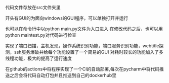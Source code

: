 代码文件存放在src文件夹里

开头有GUI的为面向windows的GUI程序，可以单独打开并运行

也可以在命令行中以python main.py文件为入口进入 在修改代码之后，也可以用python maintest.py对代码进行检查

实现了端口扫描，主机发现，操作系统识别功能，端⼝服务识别功能，webtitle探测，ssh服务爆破并给每个功能设置了一个简易的GUI 对耗时较长的功能加入了多线程功能，极大的提高了运行速度

在github的actions中将程序实现了一个CI的自动部署,每次在pycharm中将代码推送之后会将代码自动打包并且推送到自己的dockerhub里